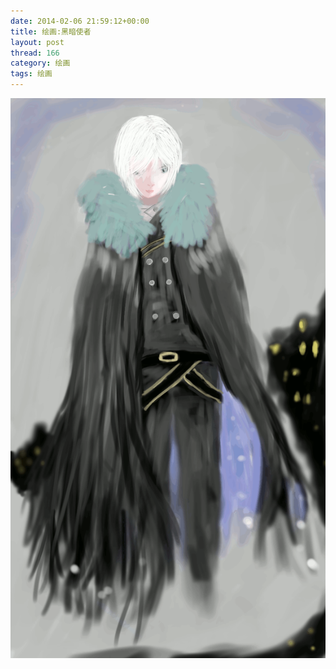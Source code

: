 ```yaml
---
date: 2014-02-06 21:59:12+00:00
title: 绘画:黑暗使者
layout: post
thread: 166
category: 绘画
tags: 绘画 
---
```

<div id="draw"><img src="/media/draw/image/2014-02-06-01.gif"></img></div>
